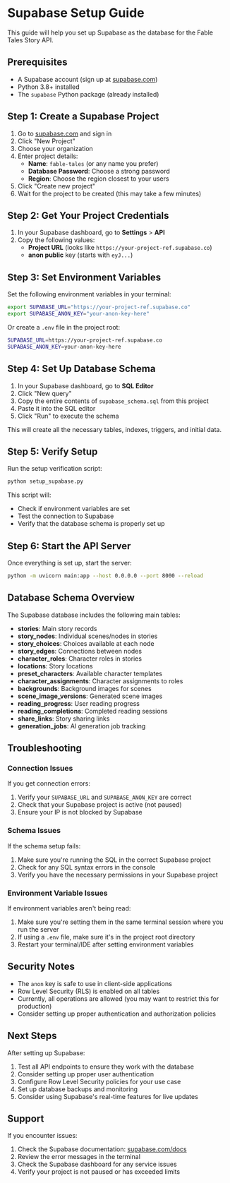 # Supabase Setup Guide

This guide will help you set up Supabase as the database for the Fable Tales Story API.

## Prerequisites

- A Supabase account (sign up at [supabase.com](https://supabase.com/))
- Python 3.8+ installed
- The `supabase` Python package (already installed)

## Step 1: Create a Supabase Project

1. Go to [supabase.com](https://supabase.com/) and sign in
2. Click "New Project"
3. Choose your organization
4. Enter project details:
   - **Name**: `fable-tales` (or any name you prefer)
   - **Database Password**: Choose a strong password
   - **Region**: Choose the region closest to your users
5. Click "Create new project"
6. Wait for the project to be created (this may take a few minutes)

## Step 2: Get Your Project Credentials

1. In your Supabase dashboard, go to **Settings** > **API**
2. Copy the following values:
   - **Project URL** (looks like `https://your-project-ref.supabase.co`)
   - **anon public** key (starts with `eyJ...`)

## Step 3: Set Environment Variables

Set the following environment variables in your terminal:

```bash
export SUPABASE_URL="https://your-project-ref.supabase.co"
export SUPABASE_ANON_KEY="your-anon-key-here"
```

Or create a `.env` file in the project root:

```bash
SUPABASE_URL=https://your-project-ref.supabase.co
SUPABASE_ANON_KEY=your-anon-key-here
```

## Step 4: Set Up Database Schema

1. In your Supabase dashboard, go to **SQL Editor**
2. Click "New query"
3. Copy the entire contents of `supabase_schema.sql` from this project
4. Paste it into the SQL editor
5. Click "Run" to execute the schema

This will create all the necessary tables, indexes, triggers, and initial data.

## Step 5: Verify Setup

Run the setup verification script:

```bash
python setup_supabase.py
```

This script will:
- Check if environment variables are set
- Test the connection to Supabase
- Verify that the database schema is properly set up

## Step 6: Start the API Server

Once everything is set up, start the server:

```bash
python -m uvicorn main:app --host 0.0.0.0 --port 8000 --reload
```

## Database Schema Overview

The Supabase database includes the following main tables:

- **stories**: Main story records
- **story_nodes**: Individual scenes/nodes in stories
- **story_choices**: Choices available at each node
- **story_edges**: Connections between nodes
- **character_roles**: Character roles in stories
- **locations**: Story locations
- **preset_characters**: Available character templates
- **character_assignments**: Character assignments to roles
- **backgrounds**: Background images for scenes
- **scene_image_versions**: Generated scene images
- **reading_progress**: User reading progress
- **reading_completions**: Completed reading sessions
- **share_links**: Story sharing links
- **generation_jobs**: AI generation job tracking

## Troubleshooting

### Connection Issues

If you get connection errors:

1. Verify your `SUPABASE_URL` and `SUPABASE_ANON_KEY` are correct
2. Check that your Supabase project is active (not paused)
3. Ensure your IP is not blocked by Supabase

### Schema Issues

If the schema setup fails:

1. Make sure you're running the SQL in the correct Supabase project
2. Check for any SQL syntax errors in the console
3. Verify you have the necessary permissions in your Supabase project

### Environment Variable Issues

If environment variables aren't being read:

1. Make sure you're setting them in the same terminal session where you run the server
2. If using a `.env` file, make sure it's in the project root directory
3. Restart your terminal/IDE after setting environment variables

## Security Notes

- The `anon` key is safe to use in client-side applications
- Row Level Security (RLS) is enabled on all tables
- Currently, all operations are allowed (you may want to restrict this for production)
- Consider setting up proper authentication and authorization policies

## Next Steps

After setting up Supabase:

1. Test all API endpoints to ensure they work with the database
2. Consider setting up proper user authentication
3. Configure Row Level Security policies for your use case
4. Set up database backups and monitoring
5. Consider using Supabase's real-time features for live updates

## Support

If you encounter issues:

1. Check the Supabase documentation: [supabase.com/docs](https://supabase.com/docs)
2. Review the error messages in the terminal
3. Check the Supabase dashboard for any service issues
4. Verify your project is not paused or has exceeded limits
